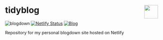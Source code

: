 # tidyblog <img src='https://i.imgur.com/YOtGSLR.png' align="right" height="45"/>

<!-- badges: start -->
![blogdown](https://github.com/harell/tidyblog/workflows/blogdown/badge.svg)
[![Netlify Status](https://img.shields.io/netlify/3176ab5d-5e4e-47dc-9d88-866133b5872c)](https://app.netlify.com/sites/harell/deploys)
[![Blog](https://img.shields.io/badge/blog-click--here-9cf.svg)](https://harell.netlify.com/)
<!-- badges: end -->

Repository for my personal blogdown site hosted on Netlify
